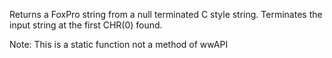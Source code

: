 ﻿Returns a FoxPro string from a null terminated C style string. Terminates the input string at the first CHR(0) found.Note: This is a static function not a method of wwAPI